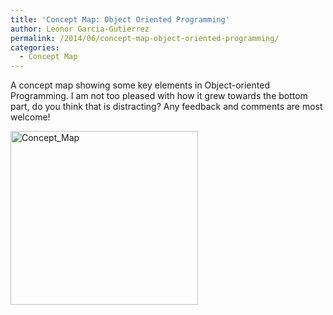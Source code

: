 ```yaml
---
title: 'Concept Map: Object Oriented Programming'
author: Leonor Garcia-Gutierrez
permalink: /2014/06/concept-map-object-oriented-programming/
categories:
  - Concept Map
---
```

A concept map showing some key elements in Object-oriented Programming. I am not too pleased with how it grew towards the bottom part, do you think that is distracting? Any feedback and comments are most welcome!

[<img class="alignnone size-medium wp-image-7656" alt="Concept_Map" src="http://teaching.software-carpentry.org/wp-content/uploads/2014/06/Concept_Map-300x278.png" width="300" height="278" />][1]

 [1]: http://teaching.software-carpentry.org/wp-content/uploads/2014/06/Concept_Map.png

